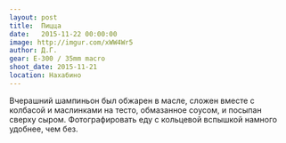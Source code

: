 ```yaml
---
layout: post
title:  Пицца
date:   2015-11-22 00:00:00
image: http://imgur.com/xWW4Wr5
author: Д.Г.
gear: E-300 / 35mm macro
shoot_date: 2015-11-21
location: Нахабино
---
```


Вчерашний шампиньон был обжарен в масле, сложен вместе с колбасой и маслинками на тесто, обмазанное соусом, и посыпан сверху сыром. Фотографировать еду с кольцевой вспышкой намного удобнее, чем без.
